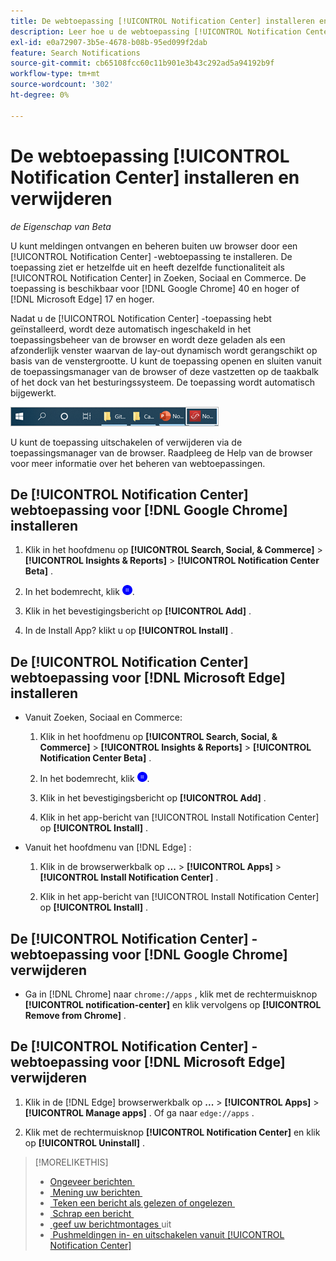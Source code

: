 ```yaml
---
title: De webtoepassing [!UICONTROL Notification Center] installeren en verwijderen
description: Leer hoe u de webtoepassing [!UICONTROL Notification Center] installeert en verwijdert.
exl-id: e0a72907-3b5e-4678-b08b-95ed099f2dab
feature: Search Notifications
source-git-commit: cb65108fcc60c11b901e3b43c292ad5a94192b9f
workflow-type: tm+mt
source-wordcount: '302'
ht-degree: 0%

---
```


# De webtoepassing [!UICONTROL Notification Center] installeren en verwijderen

*de Eigenschap van Beta*

U kunt meldingen ontvangen en beheren buiten uw browser door een [!UICONTROL Notification Center] -webtoepassing te installeren. De toepassing ziet er hetzelfde uit en heeft dezelfde functionaliteit als [!UICONTROL Notification Center] in Zoeken, Sociaal en Commerce. De toepassing is beschikbaar voor [!DNL Google Chrome] 40 en hoger of [!DNL Microsoft Edge] 17 en hoger.

Nadat u de [!UICONTROL Notification Center] -toepassing hebt geïnstalleerd, wordt deze automatisch ingeschakeld in het toepassingsbeheer van de browser en wordt deze geladen als een afzonderlijk venster waarvan de lay-out dynamisch wordt gerangschikt op basis van de venstergrootte. U kunt de toepassing openen en sluiten vanuit de toepassingsmanager van de browser of deze vastzetten op de taakbalk of het dock van het besturingssysteem. De toepassing wordt automatisch bijgewerkt.

![&#x200B; pictogram van het Centrum van het Bericht in Microsoft Windows taskbar &#x200B;](/help/search-social-commerce/assets/windows-taskbar.png " pictogram van het Centrum van het Bericht in Microsoft Windows taskbar ")

U kunt de toepassing uitschakelen of verwijderen via de toepassingsmanager van de browser. Raadpleeg de Help van de browser voor meer informatie over het beheren van webtoepassingen.

## De [!UICONTROL Notification Center] webtoepassing voor [!DNL Google Chrome] installeren

1. Klik in het hoofdmenu op **[!UICONTROL Search, Social, & Commerce]** > **[!UICONTROL Insights & Reports]** > **[!UICONTROL Notification Center Beta]** .

1. In het bodemrecht, klik ![&#x200B; installeer het Web-app van het Centrum van het Bericht van het Centrum &#x200B;](/help/search-social-commerce/assets/notifications-install-app.png " installeer het Web app van het Centrum van het Bericht ").

1. Klik in het bevestigingsbericht op **[!UICONTROL Add]** .

1. In de Install App? klikt u op **[!UICONTROL Install]** .

## De [!UICONTROL Notification Center] webtoepassing voor [!DNL Microsoft Edge] installeren

* Vanuit Zoeken, Sociaal en Commerce:

   1. Klik in het hoofdmenu op **[!UICONTROL Search, Social, & Commerce]** > **[!UICONTROL Insights & Reports]** > **[!UICONTROL Notification Center Beta]** .

   1. In het bodemrecht, klik ![&#x200B; installeer het Web-app van het Centrum van het Bericht van het Centrum &#x200B;](/help/search-social-commerce/assets/notifications-install-app.png " installeer het Web app van het Centrum van het Bericht ").

   1. Klik in het bevestigingsbericht op **[!UICONTROL Add]** .

   1. Klik in het app-bericht van [!UICONTROL Install Notification Center] op **[!UICONTROL Install]** .

* Vanuit het hoofdmenu van [!DNL Edge] :

   1. Klik in de browserwerkbalk op **...** > **[!UICONTROL Apps]** > **[!UICONTROL Install Notification Center]** .

   1. Klik in het app-bericht van [!UICONTROL Install Notification Center] op **[!UICONTROL Install]** .

## De [!UICONTROL Notification Center] -webtoepassing voor [!DNL Google Chrome] verwijderen

* Ga in [!DNL Chrome] naar `chrome://apps` , klik met de rechtermuisknop **[!UICONTROL notification-center]** en klik vervolgens op **[!UICONTROL Remove from Chrome]** .

## De [!UICONTROL Notification Center] -webtoepassing voor [!DNL Microsoft Edge] verwijderen

1. Klik in de [!DNL Edge] browserwerkbalk op **...** > **[!UICONTROL Apps]** > **[!UICONTROL Manage apps]** . Of ga naar `edge://apps` .

1. Klik met de rechtermuisknop **[!UICONTROL Notification Center]** en klik op **[!UICONTROL Uninstall]** .

>[!MORELIKETHIS]
>
>* [&#x200B; Ongeveer berichten &#x200B;](/help/search-social-commerce/notifications/notification-about.md)
>* [&#x200B; Mening uw berichten &#x200B;](notification-view.md)
>* [&#x200B; Teken een bericht als gelezen of ongelezen &#x200B;](notification-mark-read-unread.md)
>* [&#x200B; Schrap een bericht &#x200B;](notification-delete.md)
>* [&#x200B; geef uw berichtmontages &#x200B;](notification-edit.md) uit
>* [&#x200B; Pushmeldingen in- en uitschakelen vanuit [!UICONTROL Notification Center]](notifications-push-enable-disable.md)
